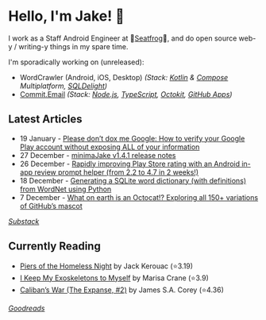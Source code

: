   # Hello, I'm Jake! 👋

I work as a Staff Android Engineer at 🐸[Seatfrog](https://seatfrog.com/)🐸, and do open source web-y / writing-y things in my spare time. 

I'm sporadically working on (unreleased): 
- WordCrawler (Android, iOS, Desktop) *(Stack: [Kotlin](https://kotlinlang.org/docs/multiplatform.html) & [Compose](https://www.jetbrains.com/compose-multiplatform/) Multiplatform, [SQLDelight](https://sqldelight.github.io/sqldelight/2.0.2/))*
- [Commit.Email](https://commit.email) *(Stack: [Node.js](https://nodejs.org/en), [TypeScript](https://www.typescriptlang.org/), [Octokit](https://github.com/octokit/octokit.js), [GitHub Apps](https://github.com/marketplace?type=apps))*

## Latest Articles
<!-- feed start -->
- 19 January - [Please don’t dox me Google: How to verify your Google Play account without exposing ALL of your information](https://blog.jakelee.co.uk/publishing-on-google-play-without-exposing-info/)
- 27 December - [minimaJake v1.4.1 release notes](https://minima.jakelee.co.uk/v1.4.1/)
- 26 December - [Rapidly improving Play Store rating with an Android in-app review prompt helper (from 2.2 to 4.7 in 2 weeks!)](https://blog.jakelee.co.uk/play-store-rating-prompt/)
- 18 December - [Generating a SQLite word dictionary (with definitions) from WordNet using Python](https://blog.jakelee.co.uk/sqlite-word-dictionary-from-wordnet/)
- 7 December - [What on earth is an Octocat!? Exploring all 150+ variations of GitHub’s mascot](https://blog.jakelee.co.uk/what-on-earth-are-octocats/)
<!-- feed end -->
*[Substack](https://jakeweeklee.substack.com)*

## Currently Reading
<!-- GOODREADS-LIST:START -->
- [Piers of the Homeless Night](https://www.goodreads.com/review/show/7276942504?utm_medium=api&utm_source=rss) by Jack Kerouac (⭐️3.19)
- [I Keep My Exoskeletons to Myself](https://www.goodreads.com/review/show/7274532814?utm_medium=api&utm_source=rss) by Marisa Crane (⭐️3.9)
- [Caliban’s War (The Expanse, #2)](https://www.goodreads.com/review/show/7232812574?utm_medium=api&utm_source=rss) by James S.A. Corey (⭐️4.36)
<!-- GOODREADS-LIST:END -->
*[Goodreads](https://goodreads.com/jakesteam)*
